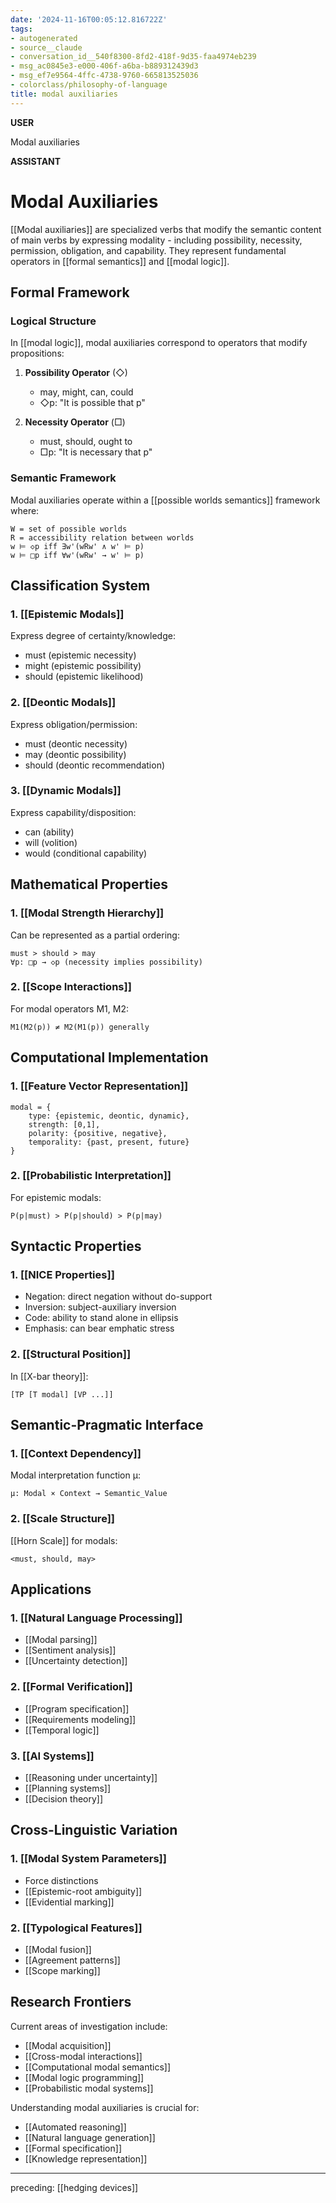 ```yaml
---
date: '2024-11-16T00:05:12.816722Z'
tags:
- autogenerated
- source__claude
- conversation_id__540f8300-8fd2-418f-9d35-faa4974eb239
- msg_ac0845e3-e000-406f-a6ba-b889312439d3
- msg_ef7e9564-4ffc-4738-9760-665813525036
- colorclass/philosophy-of-language
title: modal auxiliaries
---
```


**USER**

Modal auxiliaries


**ASSISTANT**

# Modal Auxiliaries

[[Modal auxiliaries]] are specialized verbs that modify the semantic content of main verbs by expressing modality - including possibility, necessity, permission, obligation, and capability. They represent fundamental operators in [[formal semantics]] and [[modal logic]].

## Formal Framework

### Logical Structure
In [[modal logic]], modal auxiliaries correspond to operators that modify propositions:

1. **Possibility Operator** (◇)
   - may, might, can, could
   - ◇p: "It is possible that p"

2. **Necessity Operator** (□)
   - must, should, ought to
   - □p: "It is necessary that p"

### Semantic Framework
Modal auxiliaries operate within a [[possible worlds semantics]] framework where:
```
W = set of possible worlds
R = accessibility relation between worlds
w ⊨ ◇p iff ∃w'(wRw' ∧ w' ⊨ p)
w ⊨ □p iff ∀w'(wRw' → w' ⊨ p)
```

## Classification System

### 1. [[Epistemic Modals]]
Express degree of certainty/knowledge:
- must (epistemic necessity)
- might (epistemic possibility)
- should (epistemic likelihood)

### 2. [[Deontic Modals]]
Express obligation/permission:
- must (deontic necessity)
- may (deontic possibility)
- should (deontic recommendation)

### 3. [[Dynamic Modals]]
Express capability/disposition:
- can (ability)
- will (volition)
- would (conditional capability)

## Mathematical Properties

### 1. [[Modal Strength Hierarchy]]
Can be represented as a partial ordering:
```
must > should > may
∀p: □p → ◇p (necessity implies possibility)
```

### 2. [[Scope Interactions]]
For modal operators M1, M2:
```
M1(M2(p)) ≠ M2(M1(p)) generally
```

## Computational Implementation

### 1. [[Feature Vector Representation]]
```
modal = {
    type: {epistemic, deontic, dynamic},
    strength: [0,1],
    polarity: {positive, negative},
    temporality: {past, present, future}
}
```

### 2. [[Probabilistic Interpretation]]
For epistemic modals:
```
P(p|must) > P(p|should) > P(p|may)
```

## Syntactic Properties

### 1. [[NICE Properties]]
- Negation: direct negation without do-support
- Inversion: subject-auxiliary inversion
- Code: ability to stand alone in ellipsis
- Emphasis: can bear emphatic stress

### 2. [[Structural Position]]
In [[X-bar theory]]:
```
[TP [T modal] [VP ...]]
```

## Semantic-Pragmatic Interface

### 1. [[Context Dependency]]
Modal interpretation function μ:
```
μ: Modal × Context → Semantic_Value
```

### 2. [[Scale Structure]]
[[Horn Scale]] for modals:
```
<must, should, may>
```

## Applications

### 1. [[Natural Language Processing]]
- [[Modal parsing]]
- [[Sentiment analysis]]
- [[Uncertainty detection]]

### 2. [[Formal Verification]]
- [[Program specification]]
- [[Requirements modeling]]
- [[Temporal logic]]

### 3. [[AI Systems]]
- [[Reasoning under uncertainty]]
- [[Planning systems]]
- [[Decision theory]]

## Cross-Linguistic Variation

### 1. [[Modal System Parameters]]
- Force distinctions
- [[Epistemic-root ambiguity]]
- [[Evidential marking]]

### 2. [[Typological Features]]
- [[Modal fusion]]
- [[Agreement patterns]]
- [[Scope marking]]

## Research Frontiers

Current areas of investigation include:
- [[Modal acquisition]]
- [[Cross-modal interactions]]
- [[Computational modal semantics]]
- [[Modal logic programming]]
- [[Probabilistic modal systems]]

Understanding modal auxiliaries is crucial for:
- [[Automated reasoning]]
- [[Natural language generation]]
- [[Formal specification]]
- [[Knowledge representation]]


---

preceding: [[hedging devices]]